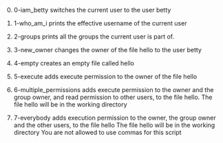0. 0-iam_betty switches the current user to the user betty

1. 1-who_am_i prints the effective username of the current user

2. 2-groups prints all the groups the current user is part of.

3. 3-new_owner changes the owner of the file hello to the user betty

4. 4-empty creates an empty file called hello

5. 5-execute adds execute permission to the owner of the file hello

6. 6-multiple_permissions  adds execute permission to the owner and the group owner, and read permission to other users, to the file hello.
The file hello will be in the working directory

7. 7-everybody adds execution permission to the owner, the group owner and the other users, to the file hello
The file hello will be in the working directory
You are not allowed to use commas for this script

